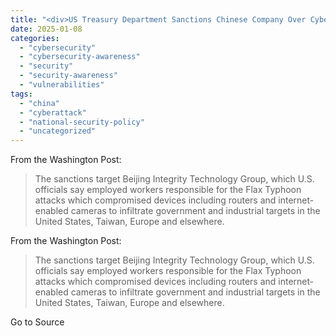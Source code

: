 ```yaml
---
title: "<div>US Treasury Department Sanctions Chinese Company Over Cyberattacks</div>"
date: 2025-01-08
categories: 
  - "cybersecurity"
  - "cybersecurity-awareness"
  - "security"
  - "security-awareness"
  - "vulnerabilities"
tags: 
  - "china"
  - "cyberattack"
  - "national-security-policy"
  - "uncategorized"
---
```


From the Washington Post:

> The sanctions target Beijing Integrity Technology Group, which U.S. officials say employed workers responsible for the Flax Typhoon attacks which compromised devices including routers and internet-enabled cameras to infiltrate government and industrial targets in the United States, Taiwan, Europe and elsewhere.

From the Washington Post:

> The sanctions target Beijing Integrity Technology Group, which U.S. officials say employed workers responsible for the Flax Typhoon attacks which compromised devices including routers and internet-enabled cameras to infiltrate government and industrial targets in the United States, Taiwan, Europe and elsewhere.

Go to Source
